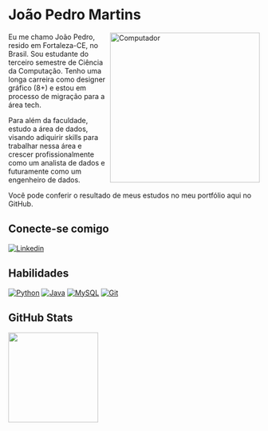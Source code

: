 # João Pedro Martins
<img src="https://github.com/julianazanelatto/image_data_science/blob/main/data_science.png" min-width="400px" max-width="400px" width="300px" align="right" alt="Computador">

Eu me chamo João Pedro, resido em Fortaleza-CE, no Brasil. Sou estudante do terceiro semestre de Ciência da Computação. Tenho uma longa carreira como designer gráfico (8+) e estou em processo de migração para a área tech.

Para além da faculdade, estudo a área de dados, visando adiquirir skills para trabalhar nessa área e crescer profissionalmente como um analista de dados e futuramente como um engenheiro de dados.

Você pode conferir o resultado de meus estudos no meu portfólio aqui no GitHub.

## Conecte-se comigo
[![Linkedin](https://img.shields.io/badge/LinkedIn-0077B5?style=for-the-badge&logo=linkedin&logoColor=white)](https://www.linkedin.com/in/jotap53/)

## Habilidades
[![Python](https://img.shields.io/badge/Python-4682B4?style=for-the-badge&logo=python&logoColor=white)]()
[![Java](https://img.shields.io/badge/Java-B22222?style=for-the-badge&logo=openjdk&logoColor=white)]()
[![MySQL](https://img.shields.io/badge/MySQL-008B8B?style=for-the-badge&logo=mysql&logoColor=white)]()
[![Git](https://img.shields.io/badge/Git-FF4500?style=for-the-badge&logo=git&logoColor=white)]()

## GitHub Stats
<div>
    <a href="https://github.com/JotaP53">
    <img height="180em" src="https://github-readme-stats.vercel.app/api?username=JotaP53&show_icons=true&theme=transparent">
</div>
